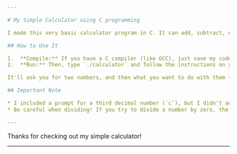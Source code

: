 ```yaml
---

# My Simple Calculator using C programming

I made this very basic calculator program in C. It can add, subtract, or divide two whole numbers you enter.

## How to Use It

1.  **Compile:** If you have a C compiler (like GCC), just save my code as `calculator.c` and compile it by typing `gcc calculator.c -o calculator` in your terminal.
2.  **Run:** Then, type `./calculator` and follow the instructions on your screen.

It'll ask you for two numbers, and then what you want to do with them (add, subtract, or divide).

## Important Note

* I included a prompt for a third decimal number (`c`), but I didn't actually use it for any calculations in this version.
* Be careful when dividing! If you try to divide a number by zero, the program might not work correctly.

---
```


Thanks for checking out my simple calculator!

---
